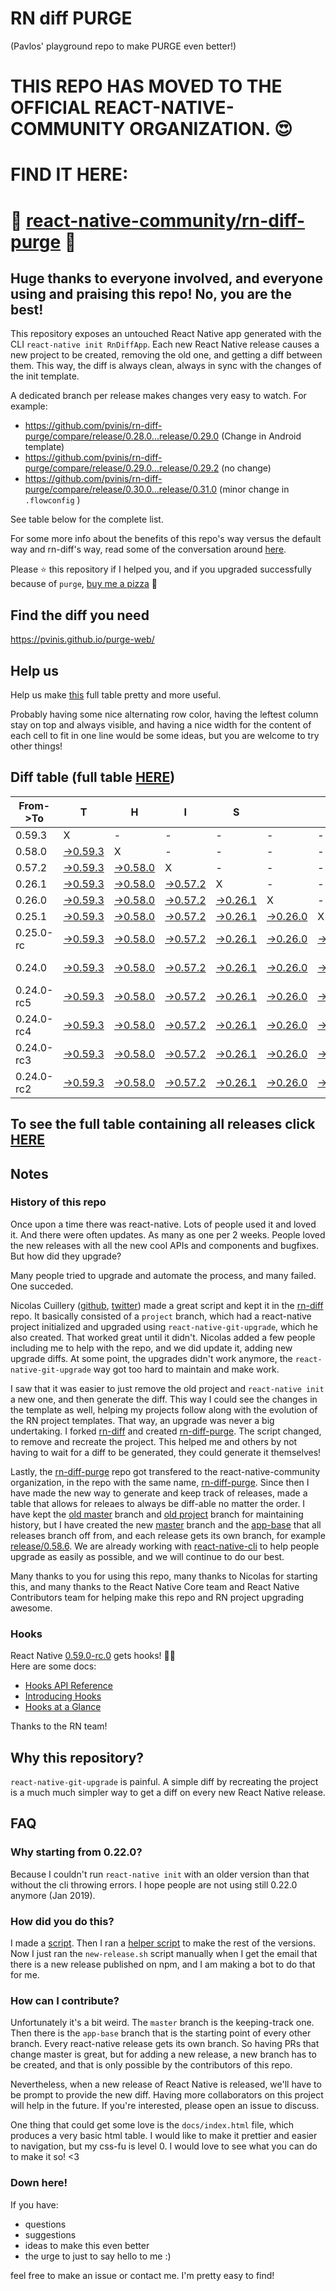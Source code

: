 # RN diff PURGE
(Pavlos' playground repo to make PURGE even better!)

# THIS REPO HAS MOVED TO THE OFFICIAL REACT-NATIVE-COMMUNITY ORGANIZATION. 😍
# FIND IT HERE:  
# 💪 [react-native-community/rn-diff-purge](https://github.com/react-native-community/rn-diff-purge) 🎉
## Huge thanks to everyone involved, and everyone using and praising this repo! No, you are the best!

This repository exposes an untouched React Native app generated with the CLI
`react-native init RnDiffApp`. Each new React Native release causes a new project to be created, removing the old one, and getting a diff between them. This way, the diff is always clean, always in sync with the changes of the init template.

A dedicated branch per release makes changes very easy
to watch. For example:

* https://github.com/pvinis/rn-diff-purge/compare/release/0.28.0...release/0.29.0
(Change in Android template)
* https://github.com/pvinis/rn-diff-purge/compare/release/0.29.0...release/0.29.2
(no change)
* https://github.com/pvinis/rn-diff-purge/compare/release/0.30.0...release/0.31.0
(minor change in `.flowconfig` )

See table below for the complete list.

For some more info about the benefits of this repo's way versus the default way and rn-diff's way, read some of the conversation around [here](https://github.com/react-native-community/discussions-and-proposals/issues/68#issuecomment-452227478).

Please :star: this repository if I helped you, and if you upgraded successfully because of `purge`, [buy me a pizza](https://www.buymeacoffee.com/DGWwHVZ4s) :pizza:

## Find the diff you need
https://pvinis.github.io/purge-web/

## Help us
Help us make [this](https://pvinis.github.io/rn-diff-purge) full table pretty and more useful.

Probably having some nice alternating row color, having the leftest column stay on top and always visible, and having a nice width for the content of each cell to fit in one line would be some ideas, but you are welcome to try other things!

## Diff table (full table [HERE](https://pvinis.github.io/rn-diff-purge))

| From->To   | T                                                                                              | H                                                                                              | I                                                                                              | S                                                                                              |                                                                                                | I                                                                                              | S                                                                                                    |                                                                                                | C                                                                                                      | O                                                                                                      | O                                                                                                      | L   |
| ---------- | ---------------------------------------------------------------------------------------------- | ---------------------------------------------------------------------------------------------- | ---------------------------------------------------------------------------------------------- | ---------------------------------------------------------------------------------------------- | ---------------------------------------------------------------------------------------------- | ---------------------------------------------------------------------------------------------- | ---------------------------------------------------------------------------------------------------- | ---------------------------------------------------------------------------------------------- | ------------------------------------------------------------------------------------------------------ | ------------------------------------------------------------------------------------------------------ | ------------------------------------------------------------------------------------------------------ | --- |
| 0.59.3     | X                                                                                              | -                                                                                              | -                                                                                              | -                                                                                              | -                                                                                              | -                                                                                              | -                                                                                                    | -                                                                                              | -                                                                                                      | -                                                                                                      | -                                                                                                      | -   |
| 0.58.0     | [->0.59.3](https://github.com/pvinis/rn-diff-purge/compare/release/0.58.0..release/0.59.3)     | X                                                                                              | -                                                                                              | -                                                                                              | -                                                                                              | -                                                                                              | -                                                                                                    | -                                                                                              | -                                                                                                      | -                                                                                                      | -                                                                                                      | -   |
| 0.57.2     | [->0.59.3](https://github.com/pvinis/rn-diff-purge/compare/release/0.57.2..release/0.59.3)     | [->0.58.0](https://github.com/pvinis/rn-diff-purge/compare/release/0.57.2..release/0.58.0)     | X                                                                                              | -                                                                                              | -                                                                                              | -                                                                                              | -                                                                                                    | -                                                                                              | -                                                                                                      | -                                                                                                      | -                                                                                                      | -   |
| 0.26.1     | [->0.59.3](https://github.com/pvinis/rn-diff-purge/compare/release/0.26.1..release/0.59.3)     | [->0.58.0](https://github.com/pvinis/rn-diff-purge/compare/release/0.26.1..release/0.58.0)     | [->0.57.2](https://github.com/pvinis/rn-diff-purge/compare/release/0.26.1..release/0.57.2)     | X                                                                                              | -                                                                                              | -                                                                                              | -                                                                                                    | -                                                                                              | -                                                                                                      | -                                                                                                      | -                                                                                                      | -   |
| 0.26.0     | [->0.59.3](https://github.com/pvinis/rn-diff-purge/compare/release/0.26.0..release/0.59.3)     | [->0.58.0](https://github.com/pvinis/rn-diff-purge/compare/release/0.26.0..release/0.58.0)     | [->0.57.2](https://github.com/pvinis/rn-diff-purge/compare/release/0.26.0..release/0.57.2)     | [->0.26.1](https://github.com/pvinis/rn-diff-purge/compare/release/0.26.0..release/0.26.1)     | X                                                                                              | -                                                                                              | -                                                                                                    | -                                                                                              | -                                                                                                      | -                                                                                                      | -                                                                                                      | -   |
| 0.25.1     | [->0.59.3](https://github.com/pvinis/rn-diff-purge/compare/release/0.25.1..release/0.59.3)     | [->0.58.0](https://github.com/pvinis/rn-diff-purge/compare/release/0.25.1..release/0.58.0)     | [->0.57.2](https://github.com/pvinis/rn-diff-purge/compare/release/0.25.1..release/0.57.2)     | [->0.26.1](https://github.com/pvinis/rn-diff-purge/compare/release/0.25.1..release/0.26.1)     | [->0.26.0](https://github.com/pvinis/rn-diff-purge/compare/release/0.25.1..release/0.26.0)     | X                                                                                              | -                                                                                                    | -                                                                                              | -                                                                                                      | -                                                                                                      | -                                                                                                      | -   |
| 0.25.0-rc  | [->0.59.3](https://github.com/pvinis/rn-diff-purge/compare/release/0.25.0-rc..release/0.59.3)  | [->0.58.0](https://github.com/pvinis/rn-diff-purge/compare/release/0.25.0-rc..release/0.58.0)  | [->0.57.2](https://github.com/pvinis/rn-diff-purge/compare/release/0.25.0-rc..release/0.57.2)  | [->0.26.1](https://github.com/pvinis/rn-diff-purge/compare/release/0.25.0-rc..release/0.26.1)  | [->0.26.0](https://github.com/pvinis/rn-diff-purge/compare/release/0.25.0-rc..release/0.26.0)  | [->0.25.1](https://github.com/pvinis/rn-diff-purge/compare/release/0.25.0-rc..release/0.25.1)  | X                                                                                                    | -                                                                                              | -                                                                                                      | -                                                                                                      | -                                                                                                      | -   |
| 0.24.0     | [->0.59.3](https://github.com/pvinis/rn-diff-purge/compare/release/0.24.0..release/0.59.3)     | [->0.58.0](https://github.com/pvinis/rn-diff-purge/compare/release/0.24.0..release/0.58.0)     | [->0.57.2](https://github.com/pvinis/rn-diff-purge/compare/release/0.24.0..release/0.57.2)     | [->0.26.1](https://github.com/pvinis/rn-diff-purge/compare/release/0.24.0..release/0.26.1)     | [->0.26.0](https://github.com/pvinis/rn-diff-purge/compare/release/0.24.0..release/0.26.0)     | [->0.25.1](https://github.com/pvinis/rn-diff-purge/compare/release/0.24.0..release/0.25.1)     | [->0.25.0-rc](https://github.com/pvinis/rn-diff-purge/compare/release/0.24.0..release/0.25.0-rc)     | X                                                                                              | -                                                                                                      | -                                                                                                      | -                                                                                                      | -   |
| 0.24.0-rc5 | [->0.59.3](https://github.com/pvinis/rn-diff-purge/compare/release/0.24.0-rc5..release/0.59.3) | [->0.58.0](https://github.com/pvinis/rn-diff-purge/compare/release/0.24.0-rc5..release/0.58.0) | [->0.57.2](https://github.com/pvinis/rn-diff-purge/compare/release/0.24.0-rc5..release/0.57.2) | [->0.26.1](https://github.com/pvinis/rn-diff-purge/compare/release/0.24.0-rc5..release/0.26.1) | [->0.26.0](https://github.com/pvinis/rn-diff-purge/compare/release/0.24.0-rc5..release/0.26.0) | [->0.25.1](https://github.com/pvinis/rn-diff-purge/compare/release/0.24.0-rc5..release/0.25.1) | [->0.25.0-rc](https://github.com/pvinis/rn-diff-purge/compare/release/0.24.0-rc5..release/0.25.0-rc) | [->0.24.0](https://github.com/pvinis/rn-diff-purge/compare/release/0.24.0-rc5..release/0.24.0) | X                                                                                                      | -                                                                                                      | -                                                                                                      | -   |
| 0.24.0-rc4 | [->0.59.3](https://github.com/pvinis/rn-diff-purge/compare/release/0.24.0-rc4..release/0.59.3) | [->0.58.0](https://github.com/pvinis/rn-diff-purge/compare/release/0.24.0-rc4..release/0.58.0) | [->0.57.2](https://github.com/pvinis/rn-diff-purge/compare/release/0.24.0-rc4..release/0.57.2) | [->0.26.1](https://github.com/pvinis/rn-diff-purge/compare/release/0.24.0-rc4..release/0.26.1) | [->0.26.0](https://github.com/pvinis/rn-diff-purge/compare/release/0.24.0-rc4..release/0.26.0) | [->0.25.1](https://github.com/pvinis/rn-diff-purge/compare/release/0.24.0-rc4..release/0.25.1) | [->0.25.0-rc](https://github.com/pvinis/rn-diff-purge/compare/release/0.24.0-rc4..release/0.25.0-rc) | [->0.24.0](https://github.com/pvinis/rn-diff-purge/compare/release/0.24.0-rc4..release/0.24.0) | [->0.24.0-rc5](https://github.com/pvinis/rn-diff-purge/compare/release/0.24.0-rc4..release/0.24.0-rc5) | X                                                                                                      | -                                                                                                      | -   |
| 0.24.0-rc3 | [->0.59.3](https://github.com/pvinis/rn-diff-purge/compare/release/0.24.0-rc3..release/0.59.3) | [->0.58.0](https://github.com/pvinis/rn-diff-purge/compare/release/0.24.0-rc3..release/0.58.0) | [->0.57.2](https://github.com/pvinis/rn-diff-purge/compare/release/0.24.0-rc3..release/0.57.2) | [->0.26.1](https://github.com/pvinis/rn-diff-purge/compare/release/0.24.0-rc3..release/0.26.1) | [->0.26.0](https://github.com/pvinis/rn-diff-purge/compare/release/0.24.0-rc3..release/0.26.0) | [->0.25.1](https://github.com/pvinis/rn-diff-purge/compare/release/0.24.0-rc3..release/0.25.1) | [->0.25.0-rc](https://github.com/pvinis/rn-diff-purge/compare/release/0.24.0-rc3..release/0.25.0-rc) | [->0.24.0](https://github.com/pvinis/rn-diff-purge/compare/release/0.24.0-rc3..release/0.24.0) | [->0.24.0-rc5](https://github.com/pvinis/rn-diff-purge/compare/release/0.24.0-rc3..release/0.24.0-rc5) | [->0.24.0-rc4](https://github.com/pvinis/rn-diff-purge/compare/release/0.24.0-rc3..release/0.24.0-rc4) | X                                                                                                      | -   |
| 0.24.0-rc2 | [->0.59.3](https://github.com/pvinis/rn-diff-purge/compare/release/0.24.0-rc2..release/0.59.3) | [->0.58.0](https://github.com/pvinis/rn-diff-purge/compare/release/0.24.0-rc2..release/0.58.0) | [->0.57.2](https://github.com/pvinis/rn-diff-purge/compare/release/0.24.0-rc2..release/0.57.2) | [->0.26.1](https://github.com/pvinis/rn-diff-purge/compare/release/0.24.0-rc2..release/0.26.1) | [->0.26.0](https://github.com/pvinis/rn-diff-purge/compare/release/0.24.0-rc2..release/0.26.0) | [->0.25.1](https://github.com/pvinis/rn-diff-purge/compare/release/0.24.0-rc2..release/0.25.1) | [->0.25.0-rc](https://github.com/pvinis/rn-diff-purge/compare/release/0.24.0-rc2..release/0.25.0-rc) | [->0.24.0](https://github.com/pvinis/rn-diff-purge/compare/release/0.24.0-rc2..release/0.24.0) | [->0.24.0-rc5](https://github.com/pvinis/rn-diff-purge/compare/release/0.24.0-rc2..release/0.24.0-rc5) | [->0.24.0-rc4](https://github.com/pvinis/rn-diff-purge/compare/release/0.24.0-rc2..release/0.24.0-rc4) | [->0.24.0-rc3](https://github.com/pvinis/rn-diff-purge/compare/release/0.24.0-rc2..release/0.24.0-rc3) | X   |

## To see the full table containing all releases click [HERE](https://pvinis.github.io/rn-diff-purge)

## Notes

### History of this repo

Once upon a time there was react-native. Lots of people used it and loved it. And there were often updates. As many as one per 2 weeks. People loved the new releases with all the new cool APIs and components and bugfixes. But how did they upgrade?

Many people tried to upgrade and automate the process, and many failed. One succeded.

Nicolas Cuillery ([github](https://github.com/ncuillery), [twitter](https://twitter.com/ncuillery)) made a great script and kept it in the [rn-diff](https://github.com/ncuillery/rn-diff) repo. It basically consisted of a `project` branch, which had a react-native project initialized and upgraded using `react-native-git-upgrade`, which he also created. That worked great until it didn't. Nicolas added a few people including me to help with the repo, and we did update it, adding new upgrade diffs. At some point, the upgrades didn't work anymore, the `react-native-git-upgrade` way got too hard to maintain and make work.

I saw that it was easier to just remove the old project and `react-native init` a new one, and then generate the diff. This way I could see the changes in the template as well, helping my projects follow along with the evolution of the RN project templates. That way, an upgrade was never a big undertaking. I forked [rn-diff](https://github.com/ncuillery/rn-diff) and created [rn-diff-purge](https://github.com/pvinis/rn-diff-purge). The script changed, to remove and recreate the project. This helped me and others by not having to wait for a diff to be generated, they could generate it themselves!

Lastly, the [rn-diff-purge](https://github.com/pvinis/rn-diff-purge) repo got transfered to the react-native-community organization, in the repo with the same name, [rn-diff-purge](https://github.com/react-native-community/rn-diff-purge). Since then I have made the new way to generate and keep track of releases, made a table that allows for releaes to always be diff-able no matter the order. I have kept the [old master](https://github.com/pvinis/rn-diff-purge/tree/old/master) branch and [old project](https://github.com/pvinis/rn-diff-purge/tree/old/project) branch for maintaining history, but I have created the new [master](https://github.com/pvinis/rn-diff-purge/tree/master) branch and the [app-base](https://github.com/pvinis/rn-diff-purge/tree/app-base) that all releases branch off from, and each release gets its own branch, for example [release/0.58.6](https://github.com/pvinis/rn-diff-purge/tree/release/0.58.6). We are already working with [react-native-cli](https://github.com/react-native-community/react-native-cli) to help people upgrade as easily as possible, and we will continue to do our best.

Many thanks to you for using this repo, many thanks to Nicolas for starting this, and many thanks to the React Native Core team and React Native Contributors team for helping make this repo and RN project upgrading awesome.

### Hooks
React Native [0.59.0-rc.0](https://github.com/pvinis/rn-diff-purge#version-changes) gets hooks! 🎉🥳  
Here are some docs:
- [Hooks API Reference](https://reactjs.org/docs/hooks-reference.html)
- [Introducing Hooks](https://reactjs.org/docs/hooks-intro.html)
- [Hooks at a Glance](https://reactjs.org/docs/hooks-overview.html)

Thanks to the RN team!

## Why this repository?
`react-native-git-upgrade` is painful. A simple diff by recreating the project is a much much simpler way to get a diff on every new React Native release.

## FAQ

### Why starting from 0.22.0?

Because I couldn't run `react-native init` with an older version than that without the cli throwing errors. I hope people are not using still 0.22.0 anymore (Jan 2019).

### How did you do this?

I made a [script](https://github.com/pvinis/rn-diff-purge/blob/master/new-release.sh). Then I ran a [helper script](https://github.com/pvinis/rn-diff-purge/blob/master/new-release.sh) to make the rest of the versions.
Now I just ran the `new-release.sh` script manually when I get the email that there is a new release published on npm, and I am making a bot to do that for me.

### How can I contribute?

Unfortunately it's a bit weird. The `master` branch is the keeping-track one. Then there is the `app-base` branch that is the starting point of every other branch. Every react-native release gets its own branch. So having PRs that change master is great, but for adding a new release, a new branch has to be created, and that is only possible by the contributors of this repo.

Nevertheless, when a new release of React Native is released, we'll have to be prompt to provide
the new diff. Having more collaborators on this project will help in the future. If you're interested, please open an issue to discuss.

One thing that could get some love is the `docs/index.html` file, which produces a very basic html table. I would like to make it prettier and easier to navigation, but my css-fu is level 0. I would love to see what you can do to make it so! <3

### Down here!

If you have: 
- questions
- suggestions
- ideas to make this even better
- the urge to just to say hello to me :)

feel free to make an issue or contact me. I'm pretty easy to find!
